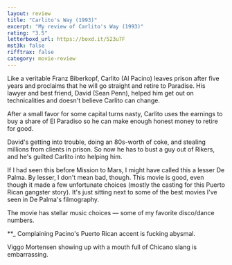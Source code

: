 ```yaml
---
layout: review
title: "Carlito's Way (1993)"
excerpt: "My review of Carlito's Way (1993)"
rating: "3.5"
letterboxd_url: https://boxd.it/523u7F
mst3k: false
rifftrax: false
category: movie-review
---
```


Like a veritable Franz Biberkopf, Carlito (Al Pacino) leaves prison after five years and proclaims that he will go straight and retire to Paradise. His lawyer and best friend, David (Sean Penn), helped him get out on technicalities and doesn't believe Carlito can change.

After a small favor for some capital turns nasty, Carlito uses the earnings to buy a share of El Paradiso so he can make enough honest money to retire for good.

David's getting into trouble, doing an 80s-worth of coke, and stealing millions from clients in prison. So now he has to bust a guy out of Rikers, and he's guilted Carlito into helping him.

If I had seen this before Mission to Mars, I might have called this a lesser De Palma. By lesser, I don't mean bad, though. This movie is good, even though it made a few unfortunate choices (mostly the casting for this Puerto Rican gangster story). It's just sitting next to some of the best movies I've seen in De Palma's filmography.

The movie has stellar music choices — some of my favorite disco/dance numbers.

\*\*\_ Complaining
Pacino's Puerto Rican accent is fucking abysmal.

Viggo Mortensen showing up with a mouth full of Chicano slang is embarrassing.
